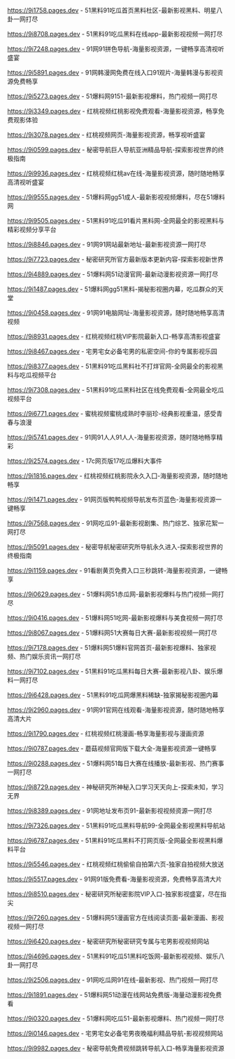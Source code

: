 
https://9i1758.pages.dev - 51黑料91吃瓜首页黑料杜区-最新影视黑料、明星八卦一网打尽

https://9i8708.pages.dev - 51黑料91吃瓜黑料在线app-最新影视视频一网打尽

https://9i7248.pages.dev - 91网91拼色导航-海量影视资源，一键畅享高清视听盛宴

https://9i5891.pages.dev - 91网韩漫网免费在线入口91观片-海量韩漫与影视资源免费畅享

https://9i5273.pages.dev - 51爆料网9151-最新影视爆料，热门视频一网打尽

https://9i3349.pages.dev - 红桃视频红桃影视免费观看-海量影视资源，畅享免费观影体验

https://9i3078.pages.dev - 红桃视频网页-海量影视资源，畅享视听盛宴

https://9i0599.pages.dev - 秘密导航巨人导航亚洲精品导航-探索影视世界的终极指南

https://9i9936.pages.dev - 红桃视频红桃av在线-海量影视资源，随时随地畅享高清视听盛宴

https://9i9555.pages.dev - 51爆料网gg51成人-最新影视视频爆料，尽在51爆料网

https://9i9505.pages.dev - 51黑料91吃瓜91看片黑料网-全网最全的影视黑料与精彩视频分享平台

https://9i8846.pages.dev - 91网91网站最新地址-最新影视资源一网打尽

https://9i7723.pages.dev - 秘密研究所官方最新版本更新内容-探索影视新世界

https://9i4889.pages.dev - 51爆料网51动漫官网-最新动漫影视资源一网打尽

https://9i1487.pages.dev - 51爆料网gg51黑料-揭秘影视圈内幕，吃瓜群众的天堂

https://9i0458.pages.dev - 91网91电脑网址-海量影视资源，随时随地畅享高清视频

https://9i8931.pages.dev - 红桃视频红桃VIP影院最新入口-畅享高清影视盛宴

https://9i8467.pages.dev - 宅男宅女必备宅男的私密空间-你的专属影视乐园

https://9i8377.pages.dev - 51黑料91吃瓜黑料社不打烊官网-全网最全的影视黑料与吃瓜视频平台

https://9i7308.pages.dev - 51黑料91吃瓜黑料社区在线免费观看-全网最全吃瓜视频平台

https://9i6771.pages.dev - 蜜桃视频蜜桃成熟时李丽珍-经典影视重温，感受青春与浪漫

https://9i5741.pages.dev - 91网91人人91人人-海量影视资源，随时随地畅享精彩

https://9i2574.pages.dev - 17c网页版17吃瓜爆料大事件

https://9i1816.pages.dev - 红桃视频红桃影院永久入囗-海量影视资源，随时随地畅享

https://9i1471.pages.dev - 91网页版鸭鸭视频导航发布页蓝色-海量影视资源一键畅享

https://9i7568.pages.dev - 91网吃瓜91-最新影视剧集、热门综艺、独家花絮一网打尽

https://9i5091.pages.dev - 秘密导航秘密研究所导航永久进入-探索影视世界的终极指南

https://9i1159.pages.dev - 91看剧黄页免费入口三秒跳转-海量影视资源，一键畅享

https://9i0629.pages.dev - 51爆料网51赤瓜网-最新影视爆料与热门视频一网打尽

https://9i0416.pages.dev - 51爆料网51吃网-最新影视爆料与美食视频一网打尽

https://9i8067.pages.dev - 51爆料网51大赛每日大赛-最新影视视频一网打尽

https://9i7178.pages.dev - 51爆料网51爆料官网首页-最新影视爆料、独家视频、热门娱乐资讯一网打尽

https://9i7102.pages.dev - 51黑料91吃瓜黑料每日大赛-最新影视八卦、娱乐爆料一网打尽

https://9i6428.pages.dev - 51黑料91吃瓜网爆黑料稀缺-独家揭秘影视圈内幕

https://9i2960.pages.dev - 91网91官网在线观看-海量影视资源，随时随地畅享高清大片

https://9i1790.pages.dev - 红桃视频红桃漫画-畅享海量影视与漫画资源

https://9i0787.pages.dev - 蘑菇视频官网版下载大全-海量影视资源一键畅享

https://9i0288.pages.dev - 51爆料网51每日大赛在线播放-最新影视、热门赛事一网打尽

https://9i8729.pages.dev - 神秘研究所神秘入口学习天天向上-探索未知，学习无界

https://9i8389.pages.dev - 91网地址发布页91-最新影视视频资源一网打尽

https://9i7326.pages.dev - 51黑料91吃瓜黑料导航99-全网最全影视黑料导航站

https://9i6787.pages.dev - 51黑料91吃瓜黑料不打网页版-全网最全影视黑料爆料平台

https://9i5546.pages.dev - 红桃视频红桃偷偷自拍第六页-独家自拍视频大放送

https://9i5517.pages.dev - 91网91版免费看-海量影视资源，免费畅享高清大片

https://9i8510.pages.dev - 秘密研究所秘密影院VIP入口-独家影视盛宴，尽在指尖

https://9i7260.pages.dev - 51爆料网51漫画官方在线阅读页面-最新漫画、影视视频一网打尽

https://9i6420.pages.dev - 秘密研究所秘密研究专属与宅男影视视频网站

https://9i4696.pages.dev - 51黑料91吃瓜51黑料吃饭网-最新影视视频、娱乐八卦一网打尽

https://9i2506.pages.dev - 91网吃瓜网91在线-最新影视、热门视频一网打尽

https://9i1891.pages.dev - 51爆料网51动漫在线网站免费版-海量动漫影视免费看

https://9i0320.pages.dev - 51爆料网吃瓜51-最新影视爆料、热门视频一网打尽

https://9i0146.pages.dev - 宅男宅女必备宅男夜晚福利精品导航-影视视频网站

https://9i9982.pages.dev - 秘密导航免费视频跳转导航入口-畅享海量影视资源
